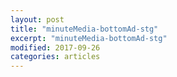 ```yaml
---
layout: post
title: "minuteMedia-bottomAd-stg"
excerpt: "minuteMedia-bottomAd-stg"
modified: 2017-09-26
categories: articles
---
```

<div class="apester-media" data-media-id="5edcb1a97e88e794b9a4cf98" height="350"></div><script async src="https://static.stg.apester.com/js/sdk/latest/apester-sdk.js"></script>
<br>

